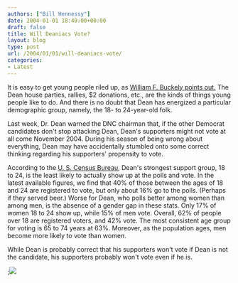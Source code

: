 ```yaml
---
authors: ["Bill Hennessy"]
date: 2004-01-01 18:40:00+00:00
draft: false
title: Will Deaniacs Vote?
layout: blog
type: post
url: /2004/01/01/will-deaniacs-vote/
categories:
- Latest
---
```


It is easy to get young people riled up, as [William F. Buckely points out.](https://www.nationalreview.com/buckley/buckley200312311128.asp) The Dean house parties, rallies, $2 donations, etc., are the kinds of things young people like to do. And there is no doubt that Dean has energized a particular demographic group, namely, the 18- to 24-year-old folk.   
  
Last week, Dr. Dean warned the DNC chairman that, if the other Democrat candidates don't stop attacking Dean, Dean's supporters might not vote at all come November 2004. During his season of being wrong about everything, Dean may have accidentally stumbled onto some correct thinking regarding his supporters' propensity to vote.   
  
According to the [U. S. Census Bureau](https://www.census.gov/population/socdemo/voting/cps1998/tab05.txt), Dean's strongest support group, 18 to 24, is the least likely to actually show up at the polls and vote. In the latest available figures, we find that 40% of those between the ages of 18 and 24 are registered to vote, but only about 16% go to the polls. (Perhaps if they served beer.) Worse for Dean, who polls better among women than among men, is the absence of a gender gap in these stats. Only 17% of women 18 to 24 show up, while 15% of men vote. Overall, 62% of people over 18 are registered voters, and 42% vote. The most consistent age group for voting is 65 to 74 years at 63%. Moreover, as the population ages, men become more likely to vote than women.   
  
While Dean is probably correct that his supporters won't vote if Dean is not the candidate, his supporters probably won't vote even if he is.

;![](https://blog.billhennessy.com/aggbug.aspx?PostID=815)

